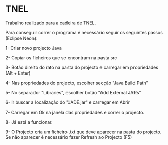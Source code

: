 # TNEL


Trabalho realizado para a cadeira de TNEL.


Para conseguir correr o programa é necessário seguir os seguintes passos (Eclipse Neon):


1- Criar novo projecto Java


2- Copiar os ficheiros que se encontram na pasta src


3- Botão direito do rato na pasta do projecto e carregar em propriedades (Alt + Enter)


4- Nas propriedades do projecto, escolher secção "Java Build Path"


5- No separador "Libraries", escolher botão "Add External JARs"


6- Ir buscar a localização do "JADE.jar" e carregar em Abrir


7- Carregar em Ok na janela das propriedades e correr o projecto.


8- Já está a funcionar.


9- O Projecto cria um ficheiro .txt que deve aparecer na pasta do projecto. Se não aparecer é necessário fazer Refresh ao Projecto (F5)
